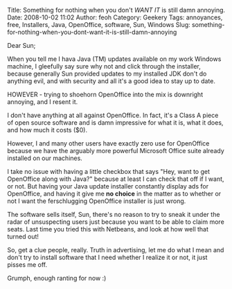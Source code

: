 Title: Something for nothing when you don't *WANT IT* is still damn annoying.
Date: 2008-10-02 11:02
Author: feoh
Category: Geekery
Tags: annoyances, free, Installers, Java, OpenOffice, software, Sun, Windows
Slug: something-for-nothing-when-you-dont-want-it-is-still-damn-annoying

Dear Sun;

When you tell me I hava Java (TM) updates available on my work Windows
machine, I gleefully say sure why not and click through the installer,
because generally Sun provided updates to my installed JDK don't do
anything evil, and with security and all it's a good idea to stay up to
date.

HOWEVER - trying to shoehorn OpenOffice into the mix is downright
annoying, and I resent it.

<!--more-->  
I don't have anything at all against OpenOffice. In fact, it's a Class
A piece of open source software and is damn impressive for what it is,
what it does, and how much it costs (\$0).

However, I and many other users have exactly zero use for OpenOffice
because we have the arguably more powerful Microsoft Office suite
already installed on our machines.

I take no issue with having a little checkbox that says "Hey, want to
get OpenOffice along with Java?" because at least I can check that off
if I want, or not. But having your Java update installer constantly
display ads for OpenOffice, and having it give me **no choice** in the
matter as to whether or not I want the ferschlugging OpenOffice
installer is just wrong.

The software sells itself, Sun, there's no reason to try to sneak it
under the radar of unsuspecting users just because you want to be able
to claim more seats. Last time you tried this with Netbeans, and look at
how well that turned out!

So, get a clue people, really. Truth in advertising, let me do what I
mean and don't try to install software that I need whether I realize it
or not, it just pisses me off.

Grumph, enough ranting for now :)
